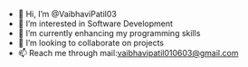 - 👋 Hi, I’m @VaibhaviPatil03
- 👀 I’m interested in Software Development
- 🌱 I’m currently enhancing my programming skills
- 💞️ I’m looking to collaborate on projects
- 📫 Reach me through mail:vaibhavipatil010603@gmail.com

<!---
VaibhaviPatil03/VaibhaviPatil03 is a ✨ special ✨ repository because its `README.md` (this file) appears on your GitHub profile.
You can click the Preview link to take a look at your changes.
--->
